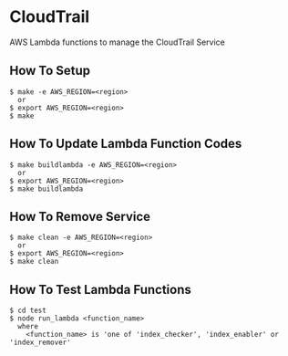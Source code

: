 
# CloudTrail

AWS Lambda functions to manage the CloudTrail Service


## How To Setup

    $ make -e AWS_REGION=<region>
      or
    $ export AWS_REGION=<region>
    $ make


## How To Update Lambda Function Codes

    $ make buildlambda -e AWS_REGION=<region>
      or
    $ export AWS_REGION=<region>
    $ make buildlambda


## How To Remove Service

    $ make clean -e AWS_REGION=<region>
      or
    $ export AWS_REGION=<region>
    $ make clean


## How To Test Lambda Functions

    $ cd test
    $ node run_lambda <function_name>
      where
        <function_name> is 'one of 'index_checker', 'index_enabler' or 'index_remover'

